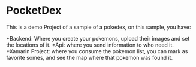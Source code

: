 # PocketDex
This is a demo Project of a sample of a pokedex, on this sample, you have:

*Backend: Where you create your pokemons, upload their images and set the locations of it.
*Api: where you send information to who need it.
*Xamarin Project: where you consume the pokemon list, you can mark as favorite somes, and see the map where that pokemon was found it.

